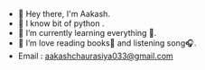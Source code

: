 - 👋 Hey there, I'm Aakash.
- 👀 I know bit of python .
- 🌱 I’m currently learning everything 🤣.
- 💞️ I’m love reading books📖 and listening song🎧.
- Email : aakashchaurasiya033@gmail.com

<!---
Aakash-325/Aakash-325 is a ✨ special ✨ repository because its `README.md` (this file) appears on your GitHub profile.
You can click the Preview link to take a look at your changes.
--->
